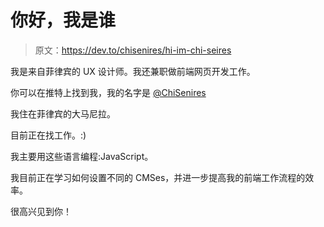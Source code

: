 # 你好，我是谁

> 原文：<https://dev.to/chisenires/hi-im-chi-seires>

我是来自菲律宾的 UX 设计师。我还兼职做前端网页开发工作。

你可以在推特上找到我，我的名字是 [@ChiSenires](https://twitter.com/ChiSenires)

我住在菲律宾的大马尼拉。

目前正在找工作。:)

我主要用这些语言编程:JavaScript。

我目前正在学习如何设置不同的 CMSes，并进一步提高我的前端工作流程的效率。

很高兴见到你！